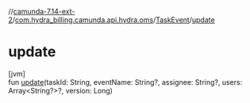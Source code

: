 //[camunda-7.14-ext-2](../../../index.md)/[com.hydra_billing.camunda.api.hydra.oms](../index.md)/[TaskEvent](index.md)/[update](update.md)

# update

[jvm]\
fun [update](update.md)(taskId: String, eventName: String?, assignee: String?, users: Array<String?>?, version: Long)
